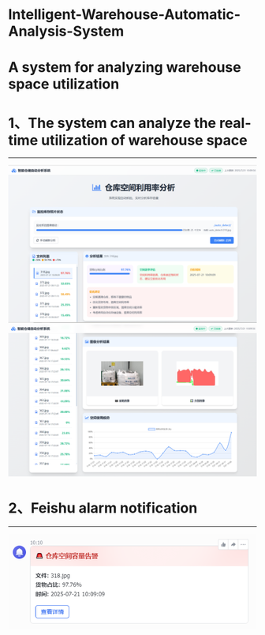 # Intelligent-Warehouse-Automatic-Analysis-System
A system for analyzing warehouse space utilization
=====
# 1、The system can analyze the real-time utilization of warehouse space<br>
----
![system diagram](https://github.com/catcatcat01/Intelligent-Warehouse-Automatic-Analysis-System/blob/main/images/1.png)
![](https://github.com/catcatcat01/Intelligent-Warehouse-Automatic-Analysis-System/blob/main/images/2.png)

# 2、Feishu alarm notification<br>
---
![](https://github.com/catcatcat01/Intelligent-Warehouse-Automatic-Analysis-System/blob/main/images/3.png)

